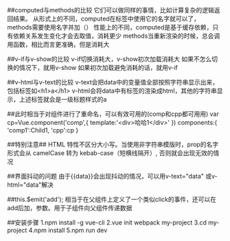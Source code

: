 ##computed与methods的比较
它们可以做同样的事情，比如计算复杂的逻辑返回结果。
从形式上的不同，computed在标签中使用它的名字就可以了，methods需要使用名字并加（）
性能上的不同，computed是基于缓存依赖，只有依赖关系发生变化才会去取值，消耗更少
methods当重新渲染的时候，总会调用函数，相比而言更准确，但是消耗大

##v-if与v-show的比较
v-if切换消耗大，v-show初次加载消耗大
如果不怎么切换的情况下，就用v-show
如果初次加载避免消耗的话，就用v-if

##v-html与v-text的比较
v-text会把data中的变量值全部按照字符串显示出来，包括标签如&lt;h1&gt;a&lt;/h1&gt;
v-html会将data中有标签的渲染成html，其他的字符串显示，上述标签就会是一级标题样式的a

##此时相当于对组件进行了重命名，可以有效可用的(comp和cpp都可用用)
var cp=Vue.component('comp',{
        template:'&lt;div&gt;哈哈1&lt;/div&gt;'
})
components:{
            'comp1':Child1,
            'cpp':cp
}

##特别注意##
HTML 特性不区分大小写。当使用非字符串模版时，prop的名字形式会从 camelCase 转为 kebab-case（短横线隔开）,
否则就会出现无效的情况

##界面抖动的问题
由于{{data}}会出现抖动的情况，可以用v-text="data" 或v-html="data"解决

##this.$emit('add');
相当于在父组件上定义了一个类似click的事件，还可以在add后加，参数。用于子组件向父组件传递数据

##安装步骤
1.npm install -g vue-cli
2.vue init webpack my-project
3.cd my-project
4.npm install
5.npm run dev